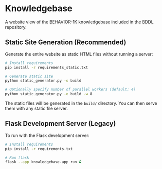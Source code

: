 # Knowledgebase
A website view of the BEHAVIOR-1K knowledgebase included in the BDDL repository.

## Static Site Generation (Recommended)

Generate the entire website as static HTML files without running a server:

```bash
# Install requirements
pip install -r requirements_static.txt

# Generate static site
python static_generator.py -o build

# Optionally specify number of parallel workers (default: 4)
python static_generator.py -o build -w 8
```

The static files will be generated in the `build/` directory. You can then serve them with any static file server.

## Flask Development Server (Legacy)

To run with the Flask development server:

```bash
# Install requirements
pip install -r requirements.txt

# Run flask
flask --app knowledgebase.app run &
```